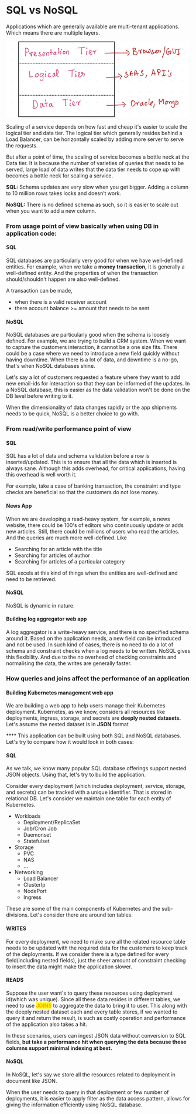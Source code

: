 # SQL vs NoSQL

Applications which are generally available are multi-tenant applications. Which means there are multiple layers.

![N-tier architecture](<../.gitbook/assets/image (4).png>)

Scaling of a service depends on how fast and cheap it's easier to scale the logical tier and data tier. The logical tier which generally resides behind a Load Balancer, can be horizontally scaled by adding more server to serve the requests.

But after a point of time, the scaling of service becomes a bottle neck at the Data tier. It is because the number of varieties of queries that needs to be served, large load of data writes  that the data tier needs to cope up with becomes a bottle neck for scaling a service.&#x20;

**SQL:** Schema updates are very slow when you get bigger. Adding a column to 10 million rows takes locks and doesn’t work.

**NoSQL:** There is no defined schema as such, so it is easier to scale out when you want to add a new column.

### From usage point of view basically when using DB in application code:

#### SQL

SQL databases are particularly very good for when we have well-defined entities. For example, when we take a **money transaction,** it is generally a well-defined entity. And the properties of when the transaction should/shouldn't happen are also well-defined.&#x20;

A transaction can be made,&#x20;

* when there is a valid receiver account
* there account balance >= amount that needs to be sent

#### NoSQL

NoSQL databases are particularly good when the schema is loosely defined. For example, we are trying to build a CRM system. When we want to capture the customers interaction, it cannot be a one size fits. There could be a case where we need to introduce a new field quickly without having downtime. When there is a lot of data, and downtime is a no-go, that's when NoSQL databases shine.

Let's say a lot of customers requested a feature where they want to add new email-ids for interaction so that they can be informed of the updates. In a NoSQL database, this is easier as the data validation won't be done on the DB level before writing to it.

When the dimensionality of data changes rapidly or the app shipments needs to be quick, NoSQL is a better choice to go with.

### From read/write performance point of view

#### SQL

SQL has a lot of data and schema validation before a row is inserted/updated. This is to ensure that all the data which is inserted is always sane. Although this adds overhead, for critical applications, having this overhead is well worth it.&#x20;

For example, take a case of banking transaction, the constraint and type checks are beneficial so that the customers do not lose money.&#x20;

#### News App

When we are developing a read-heavy system, for example, a news website, there could be 100's of editors who continuously update or adds new articles. Still, there could be millions of users who read the articles. And the queries are much more well-defined. Like&#x20;

* Searching for an article with the title
* Searching for articles of author
* Searching for articles of a particular category

SQL excels at this kind of things when the entities are well-defined and need to be retrieved.

#### NoSQL

NoSQL is dynamic in nature.&#x20;

#### Building log aggregator web app

A log aggregator is a write-heavy service, and there is no specified schema around it. Based on the application needs, a new field can be introduced and not be used. In such kind of cases, there is no need to do a lot of schema and constraint checks when a log needs to be written. NoSQL gives this flexibility. And due to the no overhead of checking constraints and normalising the data, the writes are generally faster.&#x20;

### How queries and joins affect the performance of an application&#x20;

#### Building Kubernetes management web app

We are building a web app to help users manage their Kubernetes deployment. Kubernetes, as we know, considers all resources like deployments, ingress, storage, and secrets are **deeply nested datasets.** Let's assume the nested dataset is in **JSON** format

&#x20;**** This application can be built using both SQL and NoSQL databases. Let's try to compare how it would look in both cases:

#### SQL

As we talk, we know many popular SQL database offerings support nested JSON objects. Using that, let's try to build the application.

Consider every deployment (which includes deployment, service, storage, and secrets) can be tracked with a unique identifier. That is stored in relational DB. Let's consider we maintain one table for each entity of Kubernetes.

* Workloads
  * Deployment/ReplicaSet
  * Job/Cron Job
  * Daemonset
  * Statefulset
* Storage
  * PVC
  * NAS
  * ...
* Networking
  * Load Balancer
  * ClusterIp
  * NodePort
  * Ingress

These are some of the main components of Kubernetes and the sub-divisions. Let's consider there are around ten tables.&#x20;

#### WRITES

For every deployment, we need to make sure all the related resource table needs to be updated with the required data for the customers to keep track of the deployments. If we consider there is a type defined for every field(including nested fields), just the sheer amount of constraint checking to insert the data might make the application slower.&#x20;

#### READS

Suppose the user want's to query these resources using deployment id(which was unique). Since all these data resides in different tables, we need to use <mark style="color:orange;">**JOINS**</mark> to aggregate the data to bring it to user. This along with the deeply nested dataset each and every table stores, if we wanted to query it and return the result, is such as costly operation and performance of the application also takes a hit.&#x20;

In these scenarios, users can ingest JSON data without conversion to SQL fields, **but take a performance hit when querying the data because these columns support minimal indexing at best.**

#### **NoSQL**

In NoSQL, let's say we store all the resources related to deployment in document like JSON.&#x20;

When the user needs to query in that deployment or few number of deployments, it is easier to apply filter as the data access pattern, allows for giving the information efficiently using NoSQL database.&#x20;
